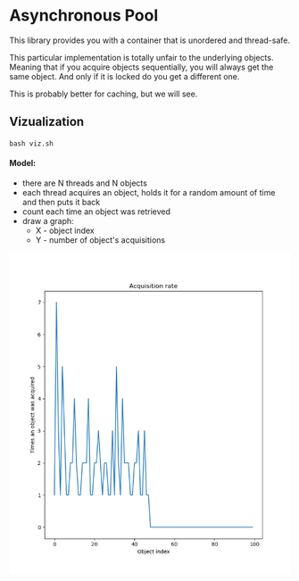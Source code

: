 # Asynchronous Pool
This library provides you with a container that is unordered and thread-safe.

This particular implementation is totally unfair to the underlying objects. Meaning that if you acquire objects sequentially, you will always get the same object. And only if it is locked do you get a different one.

This is probably better for caching, but we will see.

## Vizualization
```
bash viz.sh
```

#### Model:
  - there are N threads and N objects
  - each thread acquires an object, holds it for a random amount of time and then puts it back
  - count each time an object was retrieved
  - draw a graph:
    - X - object index
    - Y - number of object's acquisitions

![Output](output.png)

